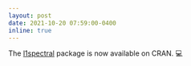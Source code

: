 ```yaml
---
layout: post
date: 2021-10-20 07:59:00-0400
inline: true
---
```


The [l1spectral](https://cran.r-project.org/web/packages/l1spectral/index.html) package is now available on CRAN. 💻
